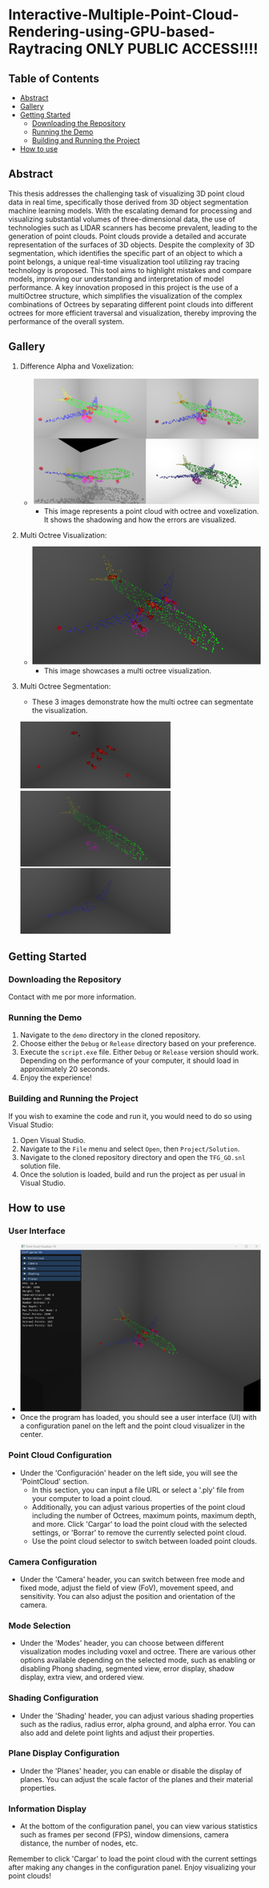 # Interactive-Multiple-Point-Cloud-Rendering-using-GPU-based-Raytracing ONLY PUBLIC ACCESS!!!!

## Table of Contents
- [Abstract](#abstract)
- [Gallery](#gallery)
- [Getting Started](#getting-started)
    - [Downloading the Repository](#downloading-the-repository)
    - [Running the Demo](#running-the-demo)
    - [Building and Running the Project](#building-and-running-the-project)
- [How to use](#how-to-use)

## Abstract
This thesis addresses the challenging task of visualizing 3D point cloud data in real time, specifically those derived from 3D object segmentation machine learning models. With the escalating demand for processing and visualizing substantial volumes of three-dimensional data, the use of technologies such as LIDAR scanners has become prevalent, leading to the generation of point clouds. Point clouds provide a detailed and accurate representation of the surfaces of 3D objects. Despite the complexity of 3D segmentation, which identifies the specific part of an object to which a point belongs, a unique real-time visualization tool utilizing ray tracing technology is proposed. This tool aims to highlight mistakes and compare models, improving our understanding and interpretation of model performance. A key innovation proposed in this project is the use of a multiOctree structure, which simplifies the visualization of the complex combinations of Octrees by separating different point clouds into different octrees for more efficient traversal and visualization, thereby improving the performance of the overall system.

## Gallery
1. Difference Alpha and Voxelization: 
   - ![Difference Alpha and Voxelization](gallery/difference_alpha_and_voxelization.png)
     - This image represents a point cloud with octree and voxelization. It shows the shadowing and how the errors are visualized.
     
2. Multi Octree Visualization: 
   - ![Full Multi Octree Visualization](gallery/full_multi.png)
     - This image showcases a multi octree visualization.
     
3. Multi Octree Segmentation:
   - These 3 images demonstrate how the multi octree can segmentate the visualization.
   
   <img src="gallery/errors_multi.png" alt="Errors Multi" width="300"/> <img src="gallery/mitad_multi.png" alt="Mitad Multi" width="300"/> <img src="gallery/extra_multi.png" alt="Extra Multi" width="300"/>


## Getting Started

### Downloading the Repository
Contact with me por more information.

### Running the Demo
1. Navigate to the `demo` directory in the cloned repository.
2. Choose either the `Debug` or `Release` directory based on your preference.
3. Execute the `script.exe` file. Either `Debug` or `Release` version should work. Depending on the performance of your computer, it should load in approximately 20 seconds.
4. Enjoy the experience!

### Building and Running the Project
If you wish to examine the code and run it, you would need to do so using Visual Studio:

1. Open Visual Studio.
2. Navigate to the `File` menu and select `Open`, then `Project/Solution`.
3. Navigate to the cloned repository directory and open the `TFG_GO.snl` solution file.
4. Once the solution is loaded, build and run the project as per usual in Visual Studio.

## How to use

### User Interface
- ![Interface](gallery/menu_overview.png)
- Once the program has loaded, you should see a user interface (UI) with a configuration panel on the left and the point cloud visualizer in the center.

### Point Cloud Configuration
- Under the 'Configuración' header on the left side, you will see the 'PointCloud' section.
    - In this section, you can input a file URL or select a '.ply' file from your computer to load a point cloud.
    - Additionally, you can adjust various properties of the point cloud including the number of Octrees, maximum points, maximum depth, and more. Click 'Cargar' to load the point cloud with the selected settings, or 'Borrar' to remove the currently selected point cloud.
    - Use the point cloud selector to switch between loaded point clouds.

### Camera Configuration
- Under the 'Camera' header, you can switch between free mode and fixed mode, adjust the field of view (FoV), movement speed, and sensitivity. You can also adjust the position and orientation of the camera.

### Mode Selection
- Under the 'Modes' header, you can choose between different visualization modes including voxel and octree. There are various other options available depending on the selected mode, such as enabling or disabling Phong shading, segmented view, error display, shadow display, extra view, and ordered view.

### Shading Configuration
- Under the 'Shading' header, you can adjust various shading properties such as the radius, radius error, alpha ground, and alpha error. You can also add and delete point lights and adjust their properties.

### Plane Display Configuration
- Under the 'Planes' header, you can enable or disable the display of planes. You can adjust the scale factor of the planes and their material properties.

### Information Display
- At the bottom of the configuration panel, you can view various statistics such as frames per second (FPS), window dimensions, camera distance, the number of nodes, etc.

Remember to click 'Cargar' to load the point cloud with the current settings after making any changes in the configuration panel. Enjoy visualizing your point clouds!
